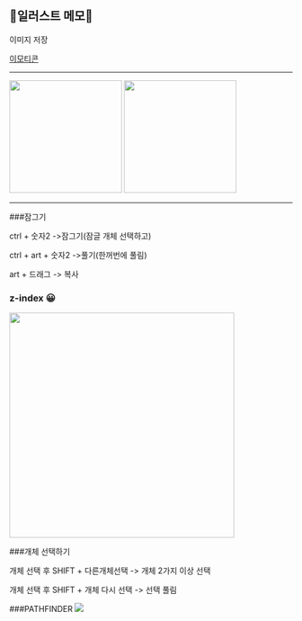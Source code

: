 ## 📝일러스트 메모📝

이미지 저장 <img src="">

[이모티콘](https://emojipedia.org/grinning-face/)

------------------------------------------------

<img src="https://user-images.githubusercontent.com/129017021/230839362-a273dc26-73e9-4fcc-9c98-e5f17b772616.png" width="200">
<img src="https://user-images.githubusercontent.com/129017021/230839484-dcf6c208-85e7-42d6-8882-4e9c4602b089.png" width="200">

-----------------------------------------------

###잠그기

ctrl + 숫자2 ->잠그기(잠글 개체 선택하고)

ctrl + art + 숫자2 ->풀기(한꺼번에 풀림)

art + 드래그 -> 복사 

### z-index 😀

<img src="https://user-images.githubusercontent.com/129017021/230842473-53bf91c1-04e5-4f7c-a8ed-0bbee28ab4c0.png" width="400">

###개체 선택하기

개체 선택 후 SHIFT + 다른개체선택 -> 개체 2가지 이상 선택

개체 선택 후 SHIFT + 개체 다시 선택 -> 선택 풀림

###PATHFINDER
<img src="https://user-images.githubusercontent.com/129017021/230850412-1907533f-50a9-4aa0-bdc0-9fada882838f.png">
